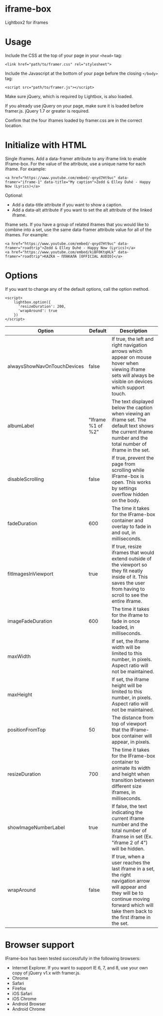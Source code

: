 # iframe-box
Lightbox2 for iframes

# Usage
Include the CSS at the top of your page in your ```<head>``` tag:

```<link href="path/to/framer.css" rel="stylesheet">```

Include the Javascript at the bottom of your page before the closing ```</body>``` tag:

```<script src="path/to/framer.js"></script>```

Make sure jQuery, which is required by Lightbox, is also loaded.

If you already use jQuery on your page, make sure it is loaded before framer.js. jQuery 1.7 or greater is required.

Confirm that the four iframes loaded by framer.css are in the correct location.

# Initialize with HTML
Single iframes. Add a data-framer attribute to any iframe link to enable IFrame-box. For the value of the attribute, use a unique name for each iframe. For example:

```<a href="https://www.youtube.com/embed/-qnyd7Ht9uc" data-framer="iframe-1" data-title="My caption">Zedd & Elley Duhé - Happy Now (Lyrics)</a>```

Optional:
- Add a data-title attribute if you want to show a caption.
- Add a data-alt attribute if you want to set the alt attribute of the linked iframe.

Iframe sets. If you have a group of related iframes that you would like to combine into a set, use the same data-framer attribute value for all of the iframes. For example:

```
<a href="https://www.youtube.com/embed/-qnyd7Ht9uc" data-framer="roadtrip">Zedd & Elley Duhé - Happy Now (Lyrics)</a>
<a href="https://www.youtube.com/embed/kiBF0KtqHLk" data-framer="roadtrip">KAZKA — ПЛАКАЛА [OFFICIAL AUDIO]</a>
```

# Options
If you want to change any of the default options, call the option method.
```
<script>
    lightbox.option({
      'resizeDuration': 200,
      'wrapAround': true
    })
</script>
```

|Option|Default|Description|
|------|------|----------------|
|alwaysShowNavOnTouchDevices|false|If true, the left and right navigation arrows which appear on mouse hover when viewing iframe sets will always be visible on devices which support touch.|
|albumLabel|"Iframe %1 of %2"|The text displayed below the caption when viewing an iframe set. The default text shows the current iframe number and the total number of iframe in the set.|
|disableScrolling|false|If true, prevent the page from scrolling while IFrame-box is open. This works by settings overflow hidden on the body.|
|fadeDuration|600|The time it takes for the IFrame-box container and overlay to fade in and out, in milliseconds.|
|fitImagesInViewport|true|If true, resize iframes that would extend outside of the viewport so they fit neatly inside of it. This saves the user from having to scroll to see the entire iframe.|
|imageFadeDuration|600|The time it takes for the iframe to fade in once loaded, in milliseconds.|
|maxWidth| |If set, the iframe width will be limited to this number, in pixels. Aspect ratio will not be maintained.|
|maxHeight| |If set, the iframe height will be limited to this number, in pixels. Aspect ratio will not be maintained.|
|positionFromTop|50|The distance from top of viewport that the IFrame-box container will appear, in pixels.|
|resizeDuration|700|The time it takes for the IFrame-box container to animate its width and height when transition between different size iframes, in milliseconds.|
|showImageNumberLabel|true|If false, the text indicating the current iframe number and the total number of iframse in set (Ex. "iframe 2 of 4") will be hidden.|
|wrapAround|false|If true, when a user reaches the last iframe in a set, the right navigation arrow will appear and they will be to continue moving forward which will take them back to the first iframe in the set.|

# Browser support
IFrame-box has been tested successfully in the following browsers:
- Internet Explorer. If you want to support IE 6, 7, and 8, use your own copy of jQuery v1.x with framer.js.
- Chrome
- Safari
- Firefox
- iOS Safari
- iOS Chrome
- Android Browser
- Android Chrome